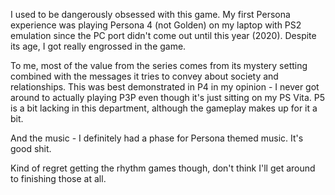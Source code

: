 I used to be dangerously obsessed with this game. My first Persona experience was playing Persona 4 (not Golden) on my laptop with PS2 emulation since the PC port didn't come out until this year (2020). Despite its age, I got really engrossed in the game. 

To me, most of the value from the series comes from its mystery setting combined with the messages it tries to convey about society and relationships. This was best demonstrated in P4 in my opinion - I never got around to actually playing P3P even though it's just sitting on my PS Vita. P5 is a bit lacking in this department, although the gameplay makes up for it a bit. 

And the music - I definitely had a phase for Persona themed music. It's good shit.

Kind of regret getting the rhythm games though, don't think I'll get around to finishing those at all.